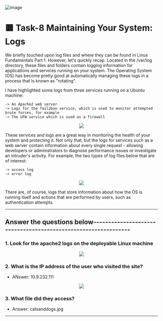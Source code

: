 ![image](https://user-images.githubusercontent.com/94435318/161897073-d4156a5b-bf4b-4240-8265-05fab54f6b6f.png)

# 🟥 Task-8 Maintaining Your System: Logs

We briefly touched upon log files and where they can be found in Linux Fundamentals Part 1. However, let's quickly recap. Located in the /var/log directory, these files and folders contain logging information for applications and services running on your system. The Operating System  (OS) has become pretty good at automatically managing these logs in a process that is known as "rotating".

I have highlighted some logs from three services running on a Ubuntu machine:

    -> An Apache2 web server
    -> Logs for the fail2ban service, which is used to monitor attempted brute forces, for example
    -> The UFW service which is used as a firewall
    
<p align="center">
  <img src="https://user-images.githubusercontent.com/94435318/161908565-15bac313-899d-43a8-b24a-9a3bed92e605.png">
</p>
    
These services and logs are a great way in monitoring the health of your system and protecting it. Not only that, but the logs for services such as a web server contain information about every single request - allowing developers or administrators to diagnose performance issues or investigate an intruder's activity. For example, the two types of log files below that are of interest:

    -> access log
    -> error log   
    
<p align="center">
  <img src="https://user-images.githubusercontent.com/94435318/161908655-3e8c541a-d6fc-40d4-b2f2-277a2b7a5604.png">
</p>

There are, of course, logs that store information about how the OS is running itself and actions that are performed by users, such as authentication attempts.

--------------------------------------------------------------------------------------------------

Answer the questions below---------------------------------------------------------------
-- 

### 1. Look for the apache2 logs on the deployable Linux machine

<p align="center">
  <img src="https://user-images.githubusercontent.com/94435318/161687394-218a79b1-ce0d-49f2-8dfb-53600bdbed33.png">
</p>


### 2. What is the IP address of the user who visited the site?

- ANswer: 10.9.232.111

<p align="center">
  <img src="https://user-images.githubusercontent.com/94435318/161909403-8ab006ab-d8a4-45ee-8270-e7007a291ced.png">
</p>

### 3. What file did they access?

- Answer: catsanddogs.jpg
<p align="center">
  <imgs src="https://user-images.githubusercontent.com/94435318/161910173-696f0487-06a3-4e68-b173-c4d5165093b6.png">
</p>    

  
------------------------------------------------------------------------------------------------
